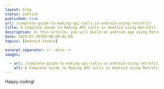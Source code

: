 ```yaml
---
layout: blog
status: publish
published: true
url: /complete-guide-to-making-api-calls-in-android-using-retrofit/
title: A Complete Guide to Making API Calls in Android using Retrofit
description: In this article, you will build an android app using Retrofit. One library that stands out for API HTTP communication is Retrofit to facilitate communication between your android application and an external server(API).
date: 2023-07-20T00:00:00-01:00
topics: [Android Studio]

excerpt_separator: <!--more-->
images:

  - url: /complete-guide-to-making-api-calls-in-android-using-retrofit/hero.png
    alt: A Complete Guide to Making API Calls in Android using Retrofit
---
```


<!--more-->



Happy coding!
